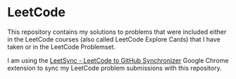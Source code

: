 # LeetCode
This repository contains my solutions to problems that were included either in the LeetCode courses (also called LeetCode Explore Cards) that I have taken or in the LeetCode Problemset.

I am using the [LeetSync - LeetCode to GitHub Synchronizer](https://chromewebstore.google.com/detail/ppkbejeolfcbaomanmbpjdbkfcjfhjnd) Google Chrome extension to sync my LeetCode problem submissions with this repository.
